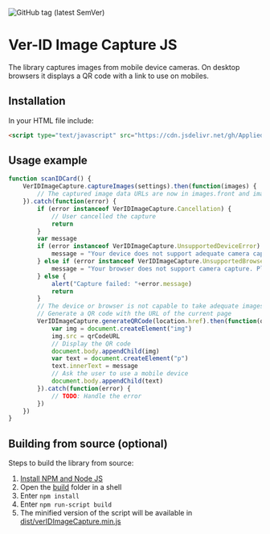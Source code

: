 ![GitHub tag (latest SemVer)](https://img.shields.io/github/v/tag/AppliedRecognition/Ver-ID-Image-Capture-JS?label=Latest%20release&sort=semver)

# Ver-ID Image Capture JS

The library captures images from mobile device cameras. On desktop browsers it displays a QR code with a link to use on mobiles.

## Installation

In your HTML file include:

```html
<script type="text/javascript" src="https://cdn.jsdelivr.net/gh/AppliedRecognition/Ver-ID-Image-Capture-JS@2.1.0/dist/verIDImageCapture.min.js" />
```

## Usage example

```javascript
function scanIDCard() {
    VerIDImageCapture.captureImages(settings).then(function(images) {
        // The captured image data URLs are now in images.front and images.back
    }).catch(function(error) {
        if (error instanceof VerIDImageCapture.Cancellation) {
            // User cancelled the capture
            return
        }
        var message
        if (error instanceof VerIDImageCapture.UnsupportedDeviceError) {
            message = "Your device does not support adequate camera capture. Please scan the QR code with a mobile device."
        } else if (error instanceof VerIDImageCapture.UnsupportedBrowserError) {
            message = "Your browser does not support camera capture. Please use a different browser or scan the QR code with a mobile device."
        } else {
            alert("Capture failed: "+error.message)
            return
        }
        // The device or browser is not capable to take adequate images
        // Generate a QR code with the URL of the current page
        VerIDImageCapture.generateQRCode(location.href).then(function(qrCodeURL) {
            var img = document.createElement("img")
            img.src = qrCodeURL
            // Display the QR code
            document.body.appendChild(img)
            var text = document.createElement("p")
            text.innerText = message
            // Ask the user to use a mobile device
            document.body.appendChild(text)
        }).catch(function(error) {
            // TODO: Handle the error
        })
    })
}
```

## Building from source (optional)

Steps to build the library from source:

1. [Install NPM and Node JS](https://www.npmjs.com/get-npm)
2. Open the [build](./build) folder in a shell
3. Enter `npm install`
4. Enter `npm run-script build`
5. The minified version of the script will be available in [dist/verIDImageCapture.min.js](./dist/verIDImageCapture.min.js)
